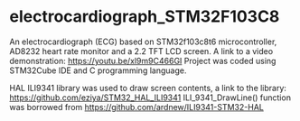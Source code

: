 # electrocardiograph_STM32F103C8

An electrocardiograph (ECG) based on STM32f103c8t6 microcontroller, AD8232 heart rate monitor and a 2.2 TFT LCD screen. A link to a video demonstration: https://youtu.be/xl9m9C466GI
Project was coded using STM32Cube IDE and C programming language. 

HAL ILI9341 library was used to draw screen contents, a link to the library: https://github.com/eziya/STM32_HAL_ILI9341
ILI_9341_DrawLine() function was borrowed from https://github.com/ardnew/ILI9341-STM32-HAL

